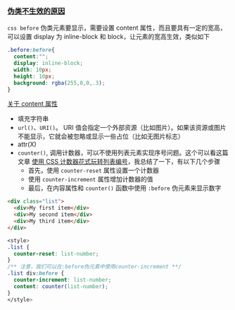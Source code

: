
### [伪类不生效的原因](https://www.html.cn/qa/css3/15060.html)

`css before` 伪类元素要显示，需要设置 content 属性，而且要具有一定的宽高，可以设置 display 为 inline-block 和 block，让元素的宽高生效，类似如下

```css
.before:before{
  content:"";
  display: inline-block;
  width: 10px;
  height: 10px;
  background: rgba(255,0,0,.3);
}
```

[关于 content  属性](https://developer.mozilla.org/zh-CN/docs/Web/CSS/content)

- 填充字符串
-  `url()`、`URI()`。 URI 值会指定一个外部资源（比如图片）。如果该资源或图片不能显示，它就会被忽略或显示一些占位（比如无图片标志）
-  attr(X)
-  `counter()`, 调用计数器，可以不使用列表元素实现序号问题。这个可以看这篇文章 [使用 CSS 计数器花式玩转列表编号](https://segmentfault.com/a/1190000038292189)，我总结了一下，有以下几个步骤
   -  首先，使用 `counter-reset` 属性设置一个计数器
   -  使用 `counter-increment` 属性增加计数器的值
   -  最后，在内容属性和 `counter()` 函数中使用 `:before` 伪元素来显示数字

```html
<div class="list">
  <div>My first item</div>
  <div>My second item</div>
  <div>My third item</div>
</div>
```
```css
<style>
.list {
  counter-reset: list-number;
}
/** 注意，我们可以在:before伪元素中使用counter-increment **/
.list div:before {
  counter-increment: list-number;
  content: counter(list-number);
}
</style>
```

